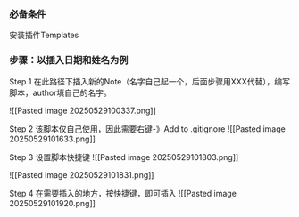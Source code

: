 ### 必备条件
安装插件Templates

### 步骤：以插入日期和姓名为例
Step 1  在此路径下插入新的Note（名字自己起一个，后面步骤用XXX代替），编写脚本，author填自己的名字。

![[Pasted image 20250529100337.png]]

Step 2  该脚本仅自己使用，因此需要右键-》Add to .gitignore
![[Pasted image 20250529101633.png]]

Step 3 设置脚本快捷键
![[Pasted image 20250529101803.png]]

![[Pasted image 20250529101831.png]]

Step 4 在需要插入的地方，按快捷键，即可插入
![[Pasted image 20250529101920.png]]